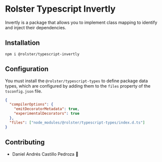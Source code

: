 # Rolster Typescript Invertly

Invertly is a package that allows you to implement class mapping to identify and inject their dependencies.

## Installation

```
npm i @rolster/typescript-invertly
```

## Configuration

You must install the `@rolster/typescript-types` to define package data types, which are configured by adding them to the `files` property of the `tsconfig.json` file.

```json
{
  "compilerOptions": {
    "emitDecoratorMetadata": true,
    "experimentalDecorators": true
  },
  "files": ["node_modules/@rolster/typescript-types/index.d.ts"]
}
```

## Contributing

- Daniel Andrés Castillo Pedroza :rocket:
